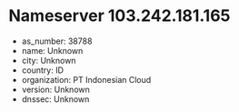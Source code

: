 # Nameserver 103.242.181.165

* as_number: 38788
* name: Unknown
* city: Unknown
* country: ID
* organization: PT Indonesian Cloud
* version: Unknown
* dnssec: Unknown
